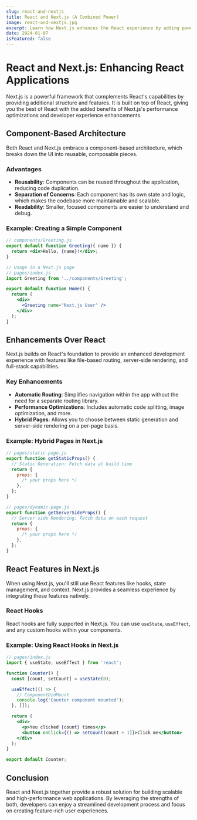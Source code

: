 ```yaml
---
slug: react-and-nextjs
title: React and Next.js (A Combined Power)
image: react-and-nextjs.jpg
excerpt: Learn how Next.js enhances the React experience by adding powerful features and capabilities.
date: 2024-01-07
isFeatured: false
---
```


# React and Next.js: Enhancing React Applications

Next.js is a powerful framework that complements React's capabilities by providing additional structure and features. It is built on top of React, giving you the best of React with the added benefits of Next.js's performance optimizations and developer experience enhancements.

## Component-Based Architecture

Both React and Next.js embrace a component-based architecture, which breaks down the UI into reusable, composable pieces.

### Advantages

- **Reusability**: Components can be reused throughout the application, reducing code duplication.
- **Separation of Concerns**: Each component has its own state and logic, which makes the codebase more maintainable and scalable.
- **Readability**: Smaller, focused components are easier to understand and debug.

### Example: Creating a Simple Component

```jsx
// components/Greeting.js
export default function Greeting({ name }) {
  return <div>Hello, {name}!</div>;
}

// Usage in a Next.js page
// pages/index.js
import Greeting from '../components/Greeting';

export default function Home() {
  return (
    <div>
      <Greeting name="Next.js User" />
    </div>
  );
}
```

## Enhancements Over React

Next.js builds on React's foundation to provide an enhanced development experience with features like file-based routing, server-side rendering, and full-stack capabilities.

### Key Enhancements

- **Automatic Routing**: Simplifies navigation within the app without the need for a separate routing library.
- **Performance Optimizations**: Includes automatic code splitting, image optimization, and more.
- **Hybrid Pages**: Allows you to choose between static generation and server-side rendering on a per-page basis.

### Example: Hybrid Pages in Next.js

```jsx
// pages/static-page.js
export function getStaticProps() {
  // Static Generation: Fetch data at build time
  return {
    props: {
      /* your props here */
    },
  };
}

// pages/dynamic-page.js
export function getServerSideProps() {
  // Server-side Rendering: Fetch data on each request
  return {
    props: {
      /* your props here */
    },
  };
}
```

## React Features in Next.js

When using Next.js, you'll still use React features like hooks, state management, and context. Next.js provides a seamless experience by integrating these features natively.

### React Hooks

React hooks are fully supported in Next.js. You can use `useState`, `useEffect`, and any custom hooks within your components.

### Example: Using React Hooks in Next.js

```jsx
// pages/index.js
import { useState, useEffect } from 'react';

function Counter() {
  const [count, setCount] = useState(0);

  useEffect(() => {
    // ComponentDidMount
    console.log('Counter component mounted');
  }, []);

  return (
    <div>
      <p>You clicked {count} times</p>
      <button onClick={() => setCount(count + 1)}>Click me</button>
    </div>
  );
}

export default Counter;
```

## Conclusion

React and Next.js together provide a robust solution for building scalable and high-performance web applications. By leveraging the strengths of both, developers can enjoy a streamlined development process and focus on creating feature-rich user experiences.
